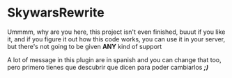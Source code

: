 # SkywarsRewrite

Ummmm, why are you here, this project isn't even finished, buuut if you like it, and if you figure it out how this code works, you can use it in your server,  but there's not going to
be given **ANY** kind of support

A lot of message in this plugin are in spanish and you can change that too, pero primero tienes que descubrir que dicen para poder cambiarlos **_;)_**
